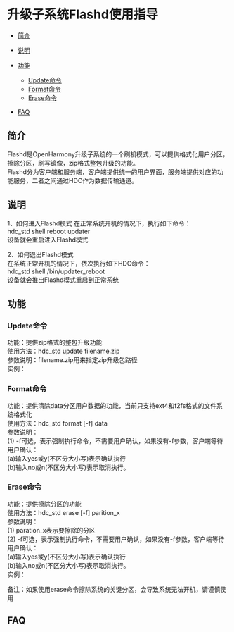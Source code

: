 # 升级子系统Flashd使用指导<a name="ZH-CN_TOPIC_0000001148614629"></a>

-   [简介](#section184mcpsimp)
-   [说明](#section198mcpsimp)
-   [功能](#section218mcpsimp)
	-   [Update命令](#section220mcpsimp)
	-   [Format命令](#section220mcpsimp)
	-   [Erase命令](#section220mcpsimp)

-   [FAQ](#section247mcpsimp)

## 简介<a name="section184mcpsimp"></a>

Flashd是OpenHarmony升级子系统的一个刷机模式，可以提供格式化用户分区，擦除分区，刷写镜像，zip格式整包升级的功能。  
Flashd分为客户端和服务端，客户端提供统一的用户界面，服务端提供对应的功能服务，二者之间通过HDC作为数据传输通道。  


## 说明<a name="section198mcpsimp"></a>

1、如何进入Flashd模式
在正常系统开机的情况下，执行如下命令：  
    hdc_std shell reboot updater  
设备就会重启进入Flashd模式  

2、如何退出Flashd模式  
在系统正常开机的情况下，依次执行如下HDC命令：  
	hdc_std shell /bin/updater_reboot  
设备就会推出Flashd模式重启到正常系统  

## 功能<a name="section218mcpsimp"></a>
### Update命令<a name="section220mcpsimp"></a>
功能：提供zip格式的整包升级功能  
使用方法：hdc_std update filename.zip  
参数说明：filename.zip用来指定zip升级包路径  
实例：

### Format命令<a name="section220mcpsimp"></a>
功能：提供清除data分区用户数据的功能，当前只支持ext4和f2fs格式的文件系统格式化  
使用方法：hdc_std format [-f] data  
参数说明：  
	(1) -f可选，表示强制执行命令，不需要用户确认，如果没有-f参数，客户端等待用户确认：  
		(a)输入yes或y(不区分大小写)表示确认执行  
		(b)输入no或n(不区分大小写)表示取消执行。  


### Erase命令<a name="section220mcpsimp"></a>
功能：提供擦除分区的功能  
使用方法：hdc_std erase [-f] parition_x  
参数说明：  
	(1) paration_x表示要擦除的分区  
	(2) -f可选，表示强制执行命令，不需要用户确认，如果没有-f参数，客户端等待用户确认：  
		(a)输入yes或y(不区分大小写)表示确认执行  
		(b)输入no或n(不区分大小写)表示取消执行。  
实例：  

备注：如果使用erase命令擦除系统的关键分区，会导致系统无法开机，请谨慎使用  

## FAQ<a name="section218mcpsimp"></a>
